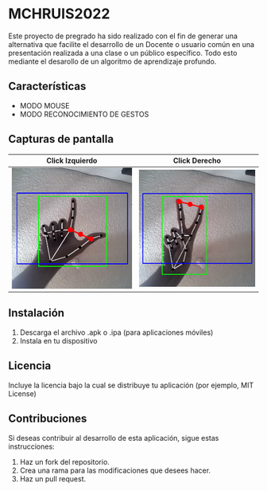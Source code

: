 # MCHRUIS2022
Este proyecto de pregrado ha sido realizado con el fin de generar una alternativa que facilite el desarrollo de un Docente o usuario común en una presentación realizada a una clase o un público específico. Todo esto mediante el desarollo de un algoritmo de aprendizaje profundo.

## Características
- MODO MOUSE
- MODO RECONOCIMIENTO DE GESTOS

## Capturas de pantalla
| Click Izquierdo | Click Derecho |
| --- | --- |
| ![Pantalla de inicio](click_izquierdo.png) | ![Menú de opciones](click_derecho.png) |

## Instalación
1. Descarga el archivo .apk o .ipa (para aplicaciones móviles)
2. Instala en tu dispositivo

## Licencia
Incluye la licencia bajo la cual se distribuye tu aplicación (por ejemplo, MIT License)

## Contribuciones
Si deseas contribuir al desarrollo de esta aplicación, sigue estas instrucciones:
1. Haz un fork del repositorio.
2. Crea una rama para las modificaciones que desees hacer.
3. Haz un pull request.

